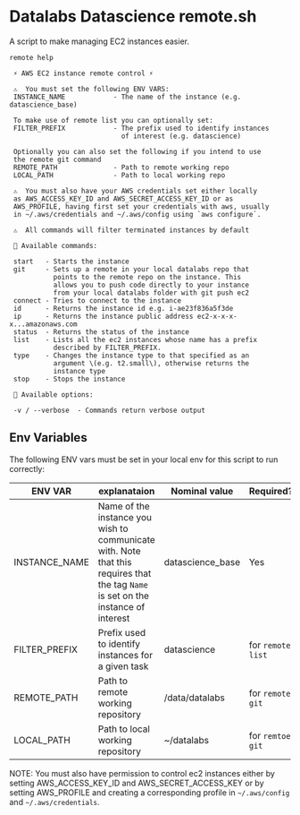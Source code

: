 # Datalabs Datascience remote.sh

A script to make managing EC2 instances easier.

```
remote help

 ⚡ AWS EC2 instance remote control ⚡

 ⚠️  You must set the following ENV VARS:
 INSTANCE_NAME            - The name of the instance (e.g. datascience_base)

 To make use of remote list you can optionally set:
 FILTER_PREFIX            - The prefix used to identify instances
                            of interest (e.g. datascience)

 Optionally you can also set the following if you intend to use
 the remote git command
 REMOTE_PATH              - Path to remote working repo
 LOCAL_PATH               - Path to local working repo

 ⚠️  You must also have your AWS credentials set either locally
 as AWS_ACCESS_KEY_ID and AWS_SECRET_ACCESS_KEY_ID or as
 AWS_PROFILE, having first set your credentials with aws, usually
 in ~/.aws/credentials and ~/.aws/config using `aws configure`.

 ⚠️  All commands will filter terminated instances by default

 💪 Available commands:

 start   - Starts the instance
 git     - Sets up a remote in your local datalabs repo that 
           points to the remote repo on the instance. This 
           allows you to push code directly to your instance 
           from your local datalabs folder with git push ec2
 connect - Tries to connect to the instance
 id      - Returns the instance id e.g. i-ae23f836a5f3de
 ip      - Returns the instance public address ec2-x-x-x-x...amazonaws.com
 status  - Returns the status of the instance
 list    - Lists all the ec2 instances whose name has a prefix
           described by FILTER_PREFIX.
 type    - Changes the instance type to that specified as an
           argument \(e.g. t2.small\), otherwise returns the
           instance type
 stop    - Stops the instance

 💪 Available options:

 -v / --verbose  - Commands return verbose output
```

## Env Variables

The following ENV vars must be set in your local env for this script to run correctly:

|ENV VAR|explanataion|Nominal value|Required?|
|---|---|---|---|
|INSTANCE_NAME|Name of the instance you wish to communicate with. Note that this requires that the tag `Name` is set on the instance of interest|datascience_base|Yes|
|FILTER_PREFIX|Prefix used to identify instances for a given task|datascience|for `remote list`|
|REMOTE_PATH|Path to remote working repository|/data/datalabs|for `remote git`|
|LOCAL_PATH|Path to local working repository|~/datalabs|for `remtoe git`|

NOTE: You must also have permission to control ec2 instances either by setting AWS_ACCESS_KEY_ID and AWS_SECRET_ACCESS_KEY or by setting AWS_PROFILE and creating a corresponding profile in `~/.aws/config` and `~/.aws/credentials`.


